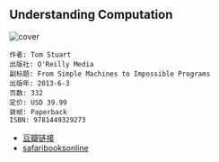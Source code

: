 ## Understanding Computation
![cover](https://img3.doubanio.com/view/subject/l/public/s26742101.jpg)

    作者: Tom Stuart 
    出版社: O'Reilly Media
    副标题: From Simple Machines to Impossible Programs
    出版年: 2013-6-3
    页数: 332
    定价: USD 39.99
    装帧: Paperback
    ISBN: 9781449329273

- [豆瓣链接](https://book.douban.com/subject/19992840/)
- [safaribooksonline](https://www.safaribooksonline.com/library/view/understanding-computation/9781449330071/)












